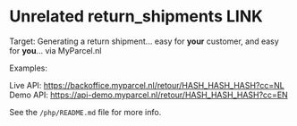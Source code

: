 # Unrelated return_shipments LINK

Target: Generating a return shipment... easy for **your** customer, and easy for **you**... via MyParcel.nl

Examples:

Live API: https://backoffice.myparcel.nl/retour/HASH_HASH_HASH?cc=NL  
Demo API: https://api-demo.myparcel.nl/retour/HASH_HASH_HASH?cc=EN  

See the ```/php/README.md``` file for more info.
